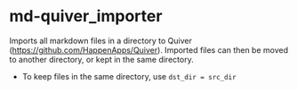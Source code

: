 # md-quiver_importer
Imports all markdown files in a directory to Quiver (https://github.com/HappenApps/Quiver).
Imported files can then be moved to another directory, or kept in the same directory. 
* To keep files in the same directory, use `dst_dir = src_dir`
